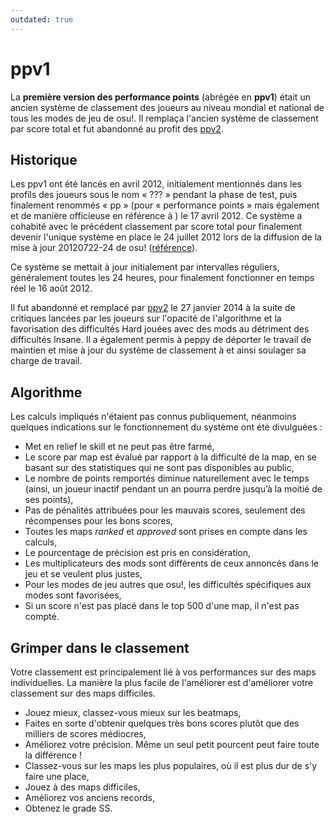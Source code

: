 ```yaml
---
outdated: true
---
```


# ppv1

La **première version des performance points** (abrégée en **ppv1**) était un ancien système de classement des joueurs au niveau mondial et national de tous les modes de jeu de osu!. Il remplaça l'ancien système de classement par score total et fut abandonné au profit des [ppv2](/wiki/Performance_Points).

## Historique

Les ppv1 ont été lancés en avril 2012, initialement mentionnés dans les profils des joueurs sous le nom « ??? » pendant la phase de test, puis finalement renommés « pp » (pour « performance points » mais également et de manière officieuse en référence à ) le 17 avril 2012. Ce système a cohabité avec le précédent classement par score total pour finalement devenir l'unique système en place le 24 juillet 2012 lors de la diffusion de la mise à jour 20120722-24 de osu! ([référence](https://osu.ppy.sh/community/forums/posts/1687719)).

Ce système se mettait à jour initialement par intervalles réguliers, généralement toutes les 24 heures, pour finalement fonctionner en temps réel le 16 août 2012.

Il fut abandonné et remplacé par [ppv2](/wiki/Performance_Points) le 27 janvier 2014 à la suite de critiques lancées par les joueurs sur l'opacité de l'algorithme et la favorisation des difficultés Hard jouées avec des mods au détriment des difficultés Insane. Il a également permis à peppy de déporter le travail de maintien et mise à jour du système de classement à et ainsi soulager sa charge de travail.

## Algorithme

Les calculs impliqués n'étaient pas connus publiquement, néanmoins quelques indications sur le fonctionnement du système ont été divulguées :

- Met en relief le skill et ne peut pas être farmé,
- Le score par map est évalué par rapport à la difficulté de la map, en se basant sur des statistiques qui ne sont pas disponibles au public,
- Le nombre de points remportés diminue naturellement avec le temps (ainsi, un joueur inactif pendant un an pourra perdre jusqu’à la moitié de ses points),
- Pas de pénalités attribuées pour les mauvais scores, seulement des récompenses pour les bons scores,
- Toutes les maps *ranked* et *approved* sont prises en compte dans les calculs,
- Le pourcentage de précision est pris en considération,
- Les multiplicateurs des mods sont différents de ceux annoncés dans le jeu et se veulent plus justes,
- Pour les modes de jeu autres que osu!, les difficultés spécifiques aux modes sont favorisées,
- Si un score n'est pas placé dans le top 500 d'une map, il n'est pas compté.

## Grimper dans le classement

Votre classement est principalement lié à vos performances sur des maps individuelles. La manière la plus facile de l'améliorer est d'améliorer votre classement sur des maps difficiles.

- Jouez mieux, classez-vous mieux sur les beatmaps,
- Faites en sorte d'obtenir quelques très bons scores plutôt que des milliers de scores médiocres,
- Améliorez votre précision. Même un seul petit pourcent peut faire toute la différence !
- Classez-vous sur les maps les plus populaires, où il est plus dur de s'y faire une place,
- Jouez à des maps difficiles,
- Améliorez vos anciens records,
- Obtenez le grade SS.
